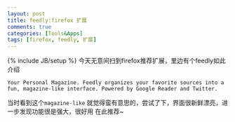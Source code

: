 ```yaml
---
layout: post
title: feedly:firefox 扩展
comments: true
categories: [Tools&Apps]
tags: [firefox, feedly, 扩展]
---
```

{% include JB/setup %}
今天无意间扫到firefox推荐扩展，里边有个feedly如此介绍

	Your Personal Magazine. Feedly organizes your favorite sources into a fun, magazine-like interface. Powered by Google Reader and Twitter.

当时看到这个`magazine-like` 就觉得蛮有意思的，尝试了下，界面很新鲜漂亮，进一步发现功能很是强大，很好用
在此推荐~
